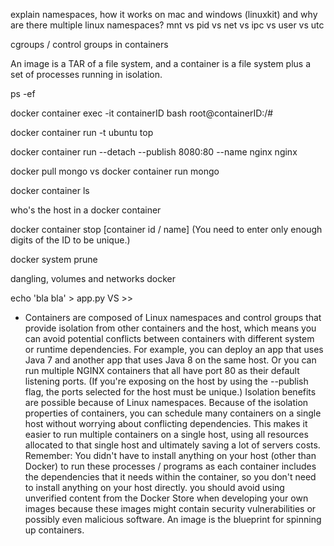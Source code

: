 explain namespaces, how it works on mac and windows (linuxkit) and why are there multiple linux namespaces? mnt vs pid vs net vs ipc vs user vs utc

cgroups / control groups in containers

An image is a TAR of a file system, and a container is a file system plus a set of processes running in isolation.

ps -ef

docker container exec -it containerID bash root@containerID:/#

docker container run -t ubuntu top

docker container run --detach --publish 8080:80 --name nginx nginx

docker pull mongo vs docker container run mongo

docker container ls

who's the host in a docker container

docker container stop [container id / name] (You need to enter only enough digits of the ID to be unique.)

docker system prune

dangling, volumes and networks docker

echo 'bla bla' > app.py VS >>


* Containers are composed of Linux namespaces and control groups that provide isolation from other containers and the host, which means you can avoid potential conflicts between containers with different system or runtime dependencies. For example, you  can deploy an app that uses Java 7 and another app that uses Java 8 on the same host. Or you can run multiple NGINX containers that all have port 80 as their default listening ports. (If you're exposing on the host by using the --publish flag, the ports selected for the host must be unique.) Isolation benefits are possible because of Linux namespaces. 
Because of the isolation properties of containers, you can schedule many containers on a single host without worrying about conflicting dependencies. This makes it easier to run multiple containers on a single host, using all resources allocated to that single host and ultimately saving a lot of servers costs. 
Remember: You didn't have to install anything on your host (other than Docker) to run these processes / programs as each container includes the dependencies that it needs within the container, so you don't need to install anything on your host directly.
you should avoid using unverified content from the Docker Store when developing your own images because these images might contain security vulnerabilities or possibly even malicious software.
An image is the blueprint for spinning up containers.


